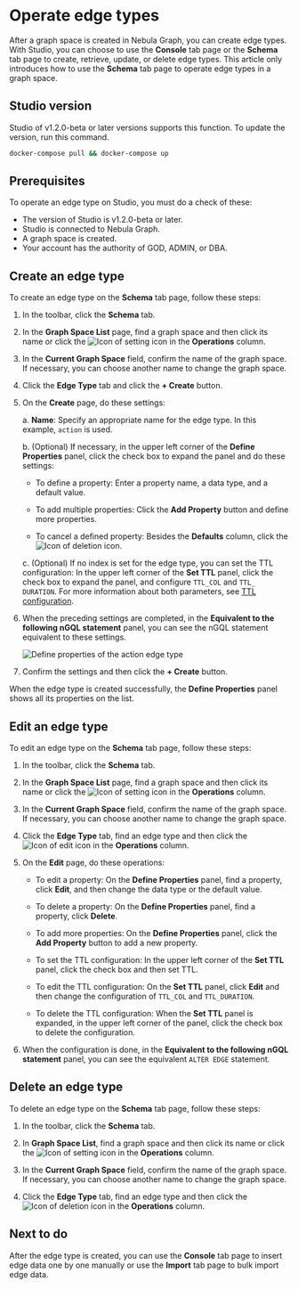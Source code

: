 # Operate edge types

After a graph space is created in Nebula Graph, you can create edge types. With Studio, you can choose to use the **Console** tab page or the **Schema** tab page to create, retrieve, update, or delete edge types. This article only introduces how to use the **Schema** tab page to operate edge types in a graph space.

## Studio version

Studio of v1.2.0-beta or later versions supports this function. To update the version, run this command.

```bash
docker-compose pull && docker-compose up
```

## Prerequisites

To operate an edge type on Studio, you must do a check of these:

- The version of Studio is v1.2.0-beta or later.
- Studio is connected to Nebula Graph.
- A graph space is created.
- Your account has the authority of GOD, ADMIN, or DBA.

## Create an edge type

To create an edge type on the **Schema** tab page, follow these steps:

1. In the toolbar, click the **Schema** tab.

2. In the **Graph Space List** page, find a graph space and then click its name or click the ![Icon of setting](https://docs-cdn.nebula-graph.com.cn/nebula-studio-docs/st-ug-018.png "Set") icon in the **Operations** column.

3. In the **Current Graph Space** field, confirm the name of the graph space. If necessary, you can choose another name to change the graph space.

4. Click the **Edge Type** tab and click the **+ Create** button.

5. On the **Create** page, do these settings:

   a. **Name**: Specify an appropriate name for the edge type. In this example, `action` is used.

   b. (Optional) If necessary, in the upper left corner of the **Define Properties** panel, click the check box to expand the panel and do these settings:

   - To define a property: Enter a property name, a data type, and a default value.

   - To add multiple properties: Click the **Add Property** button and define more properties.

   - To cancel a defined property: Besides the **Defaults** column, click the ![Icon of deletion](https://docs-cdn.nebula-graph.com.cn/nebula-studio-docs/st-ug-020.png "Cancel") icon.

   c. (Optional) If no index is set for the edge type, you can set the TTL configuration: In the upper left corner of the **Set TTL** panel, click the check box to expand the panel, and configure `TTL_COL` and `TTL_ DURATION`. For more information about both parameters, see [TTL configuration](https://docs.nebula-graph.com.cn/manual-CN/2.query-language/4.statement-syntax/1.data-definition-statements/TTL/> "Click to go to Nebula Graph website").

6. When the preceding settings are completed, in the **Equivalent to the following nGQL statement** panel, you can see the nGQL statement equivalent to these settings.

   ![Define properties of the `action` edge type](https://docs-cdn.nebula-graph.com.cn/nebula-studio-docs/st-ug-027.png "Define an edge type")

7. Confirm the settings and then click the **+ Create** button.

When the edge type is created successfully, the **Define Properties** panel shows all its properties on the list.

## Edit an edge type

To edit an edge type on the **Schema** tab page, follow these steps:

1. In the toolbar, click the **Schema** tab.

2. In the **Graph Space List** page, find a graph space and then click its name or click the ![Icon of setting](https://docs-cdn.nebula-graph.com.cn/nebula-studio-docs/st-ug-018.png "Set") icon in the **Operations** column.

3. In the **Current Graph Space** field, confirm the name of the graph space. If necessary, you can choose another name to change the graph space.

4. Click the **Edge Type** tab, find an edge type and then click the ![Icon of edit](https://docs-cdn.nebula-graph.com.cn/nebula-studio-docs/st-ug-021.png "Edit") icon in the **Operations** column.

5. On the **Edit** page, do these operations:

   - To edit a property: On the **Define Properties** panel, find a property, click **Edit**, and then change the data type or the default value.

   - To delete a property: On the **Define Properties** panel, find a property, click **Delete**.

   - To add more properties: On the **Define Properties** panel, click the **Add Property** button to add a new property.

   - To set the TTL configuration: In the upper left corner of the **Set TTL** panel, click the check box and then set TTL.

   - To edit the TTL configuration: On the **Set TTL** panel, click **Edit** and then change the configuration of `TTL_COL` and `TTL_DURATION`.

   - To delete the TTL configuration: When the **Set TTL** panel is expanded, in the upper left corner of the panel, click the check box to delete the configuration.

6. When the configuration is done, in the **Equivalent to the following nGQL statement** panel, you can see the equivalent `ALTER EDGE` statement.

## Delete an edge type

To delete an edge type on the **Schema** tab page, follow these steps:

1. In the toolbar, click the **Schema** tab.

2. In **Graph Space List**, find a graph space and then click its name or click the ![Icon of setting](https://docs-cdn.nebula-graph.com.cn/nebula-studio-docs/st-ug-018.png "Set") icon in the **Operations** column.

3. In the **Current Graph Space** field, confirm the name of the graph space. If necessary, you can choose another name to change the graph space.

4. Click the **Edge Type** tab, find an edge type and then click the ![Icon of deletion](https://docs-cdn.nebula-graph.com.cn/nebula-studio-docs/st-ug-017.png "Delete") icon in the **Operations** column.

## Next to do

After the edge type is created, you can use the **Console** tab page to insert edge data one by one manually or use the **Import** tab page to bulk import edge data.
